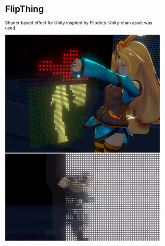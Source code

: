 # FlipThing
 Shader based effect for Unity inspired by Flipdots. Unity-chan asset was used.

![Screen](https://github.com/Cotanius/FlipThing/blob/main/Media/FlipThing1.png)
![GIF](https://github.com/Cotanius/FlipThing/blob/main/Media/Flipthing.gif)


